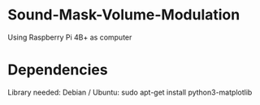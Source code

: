 # Sound-Mask-Volume-Modulation
Using Raspberry Pi 4B+ as computer


# Dependencies
Library needed:
Debian / Ubuntu: sudo apt-get install python3-matplotlib

